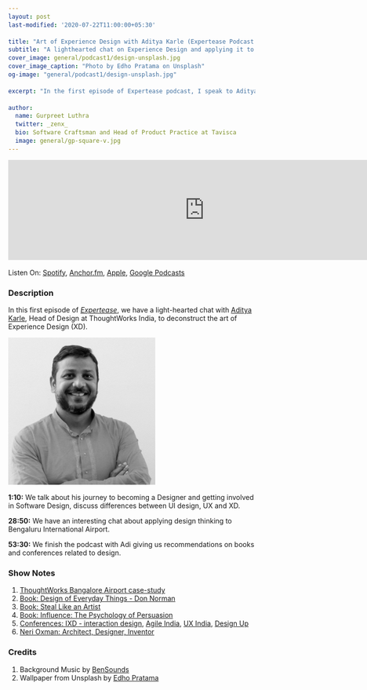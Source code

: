 ```yaml
---
layout: post
last-modified: '2020-07-22T11:00:00+05:30'

title: "Art of Experience Design with Aditya Karle (Expertease Podcast #1)"
subtitle: "A lighthearted chat on Experience Design and applying it to Bengaluru Airport"
cover_image: general/podcast1/design-unsplash.jpg
cover_image_caption: "Photo by Edho Pratama on Unsplash"
og-image: "general/podcast1/design-unsplash.jpg"

excerpt: "In the first episode of Expertease podcast, I speak to Aditya Karle - Head of Design at ThoughtWorks India about Experience Design and applying design thinking to Bengaluru International Airport."

author:
  name: Gurpreet Luthra
  twitter: _zenx_
  bio: Software Craftsman and Head of Product Practice at Tavisca
  image: general/gp-square-v.jpg
---
```



<iframe src="https://anchor.fm/expertease/embed/episodes/Episode-1---Art-of-Experience-Design-with-Aditya-Karle-Expertease-eh360u/a-a2ormjc" height="204px" width="800px" frameborder="0" scrolling="no"></iframe>

Listen On: [Spotify](https://open.spotify.com/episode/2QTq4UjyQoWx5jOZbgRQXr), [Anchor.fm](https://anchor.fm/expertease), [Apple](https://podcasts.apple.com/in/podcast/expertease/id1524690855), [Google Podcasts](https://podcasts.google.com/feed/aHR0cHM6Ly9hbmNob3IuZm0vcy8yY2JhOGVmOC9wb2RjYXN0L3Jzcw==)

### Description
In this first episode of [_Expertease_](https://anchor.fm/expertease), we have a light-hearted chat with [Aditya Karle](https://www.linkedin.com/in/adityakarle/), Head of Design at ThoughtWorks India, to deconstruct the art of Experience Design (XD). 

<img src="/images/general/podcast1/aditya-karle.jpeg" alt="Aditya Karle" style="width: 300px;"/>

**1:10:** We talk about his journey to becoming a Designer and getting involved in Software Design, discuss differences between UI design, UX and XD. 

**28:50:** We have an interesting chat about applying design thinking to Bengaluru International Airport.  

**53:30:** We finish the podcast with Adi giving us recommendations on books and conferences related to design.

### Show Notes

1. [ThoughtWorks Bangalore Airport case-study](https://www.thoughtworks.com/clients/bial)
2. [Book: Design of Everyday Things - Don Norman](https://www.amazon.in/dp/B06XCCZJ4L/ref=dp-kindle-redirect?_encoding=UTF8&btkr=1)
3. [Book: Steal Like an Artist](https://www.amazon.in/Steal-Like-Artist-Austin-Kleon/dp/0761169253) 
4. [Book: Influence: The Psychology of Persuasion](https://www.amazon.in/Influence-Psychology-Persuasion-Business-Essentials-ebook/dp/B002BD2UUC/ref=tmm_kin_swatch_0?_encoding=UTF8&qid=&sr=)
5.  [Conferences: IXD - interaction design](https://interaction20.ixda.org/), [Agile India](https://2020.agileindia.org/), [UX India](https://www.ux-india.org/), [Design Up](https://designup.io/attend/)
6.  [Neri Oxman: Architect, Designer, Inventor](https://neri.media.mit.edu/neri-oxman.html)

### Credits

1. Background Music by [BenSounds](https://www.bensound.com/royalty-free-music)
2. Wallpaper from Unsplash by [Edho Pratama](https://unsplash.com/photos/T6fDN60bMWY) 

